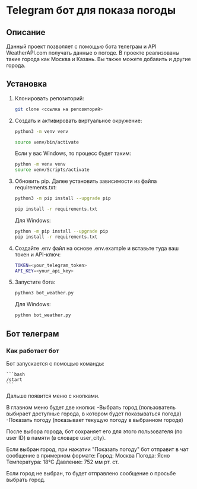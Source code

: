 # Telegram бот для показа погоды

## Описание
Данный проект позволяет с помощью бота телеграм и API WeatherAPI.com получать данные о погоде. В проекте реализованы такие города как Москва и Казань. Вы также можете добавить и другие города.

## Установка

1. Клонировать репозиторий:

    ```bash
    git clone <ссылка на репозиторий>
    ```

2. Cоздать и активировать виртуальное окружение:

    ```bash
    python3 -m venv venv

    source venv/bin/activate
    ```

    Если у вас Windows, то процесс будет таким:

    ```bash
    python -m venv venv
    source venv/Scripts/activate
    ```

3. Обновить pip. Далее установить зависимости из файла requirements.txt:

    ```bash
    python3 -m pip install --upgrade pip

    pip install -r requirements.txt
    ```

    Для Windows:

    ```bash
    python -m pip install --upgrade pip
    pip install -r requirements.txt
    ```

4. Создайте .env файл на основе .env.example и вставьте туда ваш токен и API-ключ:

    ```bash
    TOKEN=<your_telegram_token>
    API_KEY=<your_api_key>
    ```

5. Запустите бота:

    ```bash
    python3 bot_weather.py
    ```

    Для Windows:

    ```bash
    python bot_weather.py
    ```


## Бот телеграм

### Как работает бот

Бот запускается с помощью команды:

    ```bash
    /start
    ```

Дальше появится меню с кнопками.

В главном меню будет две кнопки:
-Выбрать город (пользователь выбирает доступные города, в котором будет показываться погода)
-Показать погоду (показывает текущую погоду в выбранном городе)

После выбора города, бот сохраняет его для этого пользователя (по user ID) в памяти (в словаре user_city).

Если выбран город, при нажатии "Показать погоду" бот отправит в чат сообщение в примерном формате:
Город: Москва
Погода: Ясно
Температура: 18°C
Давление: 752 мм рт. ст.

Если город не выбран, то будет отправлено сообщение о просьбе выбрать город.
